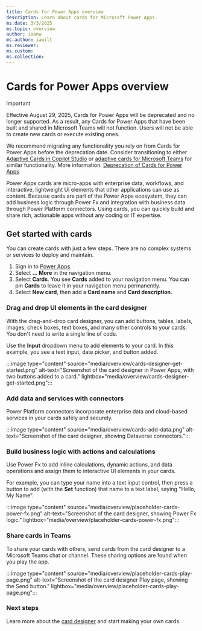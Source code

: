 ```yaml
---
title: Cards for Power Apps overview
description: Learn about cards for Microsoft Power Apps.
ms.date: 3/3/2025
ms.topic: overview
author: iaanw
ms.author: iawilt
ms.reviewer: 
ms.custom: 
ms.collection: 
---
```


# Cards for Power Apps overview

> [!IMPORTANT] 
> Effective August 29, 2025, Cards for Power Apps will be deprecated and no longer supported. As a result, any Cards for Power Apps that have been built and shared in Microsoft Teams will not function. Users will not be able to create new cards or execute existing ones.
> 
>We recommend migrating any functionality you rely on from Cards for Power Apps before the deprecation date. Consider transitioning to either [Adaptive Cards in Copilot Studio](/microsoft-copilot-studio/guidance/adaptive-cards-overview) or [adaptive cards for Microsoft Teams](/power-automate/overview-adaptive-cards) for similar functionality. More information: [ Deprecation of Cards for Power Apps](/power-platform/important-changes-coming.md#deprecation-of-cards-for-power-apps)


Power Apps cards are micro-apps with enterprise data, workflows, and interactive, lightweight UI elements that other applications can use as content. Because cards are part of the Power Apps ecosystem, they can add business logic through Power Fx and integration with business data through Power Platform connectors. Using cards, you can quickly build and share rich, actionable apps without any coding or IT expertise.

## Get started with cards

You can create cards with just a few steps. There are no complex systems or services to deploy and maintain.

1. Sign in to [Power Apps](https://make.powerapps.com).
1. Select **... More** in the navigation menu.
1. Select **Cards**. You see **Cards** added to your navigation menu. You can pin  **Cards** to leave it in your navigation menu permanently.
1. Select **New card**, then add a **Card name** and **Card description**.

### Drag and drop UI elements in the card designer

With the drag-and-drop card designer, you can add buttons, tables, labels, images, check boxes, text boxes, and many other controls to your cards. You don't need to write a single line of code.

Use the **Input** dropdown menu to add elements to your card. In this example, you see a text input, date picker, and button added.

:::image type="content" source="media/overview/cards-designer-get-started.png" alt-text="Screenshot of the card designer in Power Apps, with two buttons added to a card." lightbox="media/overview/cards-designer-get-started.png":::

### Add data and services with connectors

Power Platform connectors incorporate enterprise data and cloud-based services in your cards safely and securely.

:::image type="content" source="media/overview/cards-add-data.png" alt-text="Screenshot of the card designer, showing Dataverse connectors.":::

### Build business logic with actions and calculations

Use Power Fx to add inline calculations, dynamic actions, and data operations and assign them to interactive UI elements in your cards.

For example, you can type your  name into a text input control, then press a button to add (with the **Set** function) that name to a text label, saying "Hello, My Name".

:::image type="content" source="media/overview/placeholder-cards-power-fx.png" alt-text="Screenshot of the card designer, showing Power Fx logic." lightbox="media/overview/placeholder-cards-power-fx.png":::

### Share cards in Teams

To share your cards with others, send cards from the card designer to a Microsoft Teams chat or channel. These sharing options are found when you play the app.

:::image type="content" source="media/overview/placeholder-cards-play-page.png" alt-text="Screenshot of the card designer Play page, showing the Send button." lightbox="media/overview/placeholder-cards-play-page.png":::

### Next steps

Learn more about the [card designer](make-a-card/designer-overview.md) and start making your own cards.
